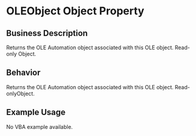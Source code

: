 # OLEObject Object Property

## Business Description
Returns the OLE Automation object associated with this OLE object. Read-only Object.

## Behavior
Returns the OLE Automation object associated with this OLE object. Read-onlyObject.

## Example Usage
No VBA example available.